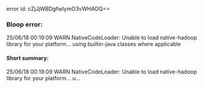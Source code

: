 error id: cZjJjWBDgfwIymO3vWHAOQ==
### Bloop error:

25/06/18 00:19:09 WARN NativeCodeLoader: Unable to load native-hadoop library for your platform... using builtin-java classes where applicable
#### Short summary: 

25/06/18 00:19:09 WARN NativeCodeLoader: Unable to load native-hadoop library for your platform... u...